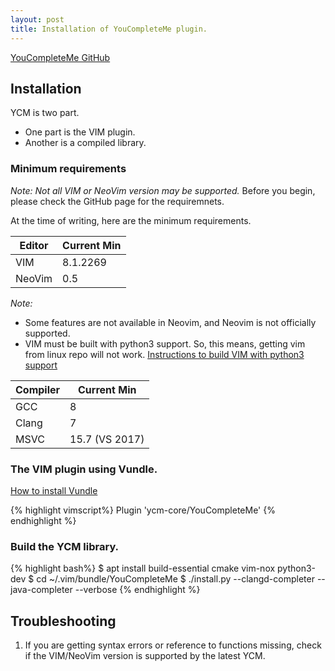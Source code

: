 ```yaml
---
layout: post
title: Installation of YouCompleteMe plugin.
---
```


[YouCompleteMe GitHub](https://github.com/ycm-core/YouCompleteMe)

## Installation

YCM is two part. 

* One part is the VIM plugin.
* Another is a compiled library.

### Minimum requirements

*Note:*
*Not all VIM or NeoVim version may be supported.*
Before you begin, please check the GitHub page for the requiremnets. 

At the time of writing, here are the minimum requirements.

Editor | Current Min
-------|------------
VIM    | 8.1.2269
NeoVim | 0.5

*Note:*
* Some features are not available in Neovim, and Neovim is not officially supported.
* VIM must be built with python3 support. So, this means, getting vim from linux repo will not
  work. [Instructions to build VIM with python3
  support](https://blog.siddharthkannan.in/vim/2019/08/31/compiling-vim-with-python/)


Compiler | Current Min
---------|----------------
GCC 	 |  8
Clang 	 |  7
MSVC 	 | 15.7 (VS 2017)

### The VIM plugin using Vundle.

[How to install Vundle](2022-02-08-Vundle.md)

{% highlight vimscript%}
Plugin 'ycm-core/YouCompleteMe'
{% endhighlight %}

### Build the YCM library.

{% highlight bash%}
$ apt install build-essential cmake vim-nox python3-dev
$ cd ~/.vim/bundle/YouCompleteMe
$ ./install.py --clangd-completer --java-completer --verbose
{% endhighlight %}

## Troubleshooting

1. If you are getting syntax errors or reference to functions missing, check if the VIM/NeoVim
   version is supported by the latest YCM.

